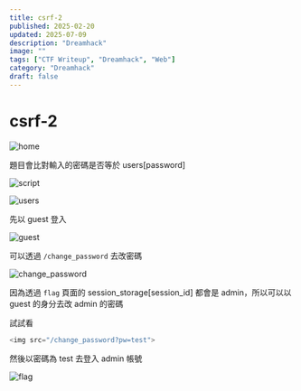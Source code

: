 ```yaml
---
title: csrf-2
published: 2025-02-20
updated: 2025-07-09
description: "Dreamhack"
image: ""
tags: ["CTF Writeup", "Dreamhack", "Web"]
category: "Dreamhack"
draft: false
---
```


# csrf-2

![home](/assets/dreamhack/csrf-2/image.png)

題目會比對輸入的密碼是否等於 users[password]

![script](/assets/dreamhack/csrf-2/image-2.png)

![users](/assets/dreamhack/csrf-2/image-1.png)

先以 guest 登入

![guest](/assets/dreamhack/csrf-2/image-4.png)

可以透過 `/change_password` 去改密碼

![change_password](/assets/dreamhack/csrf-2/image-3.png)

因為透過 `flag` 頁面的 session_storage[session_id] 都會是 admin，所以可以以 guest 的身分去改 admin 的密碼

試試看

```javascript
<img src="/change_password?pw=test">
```

然後以密碼為 test 去登入 admin 帳號

![flag](/assets/dreamhack/csrf-2/image-5.png)
